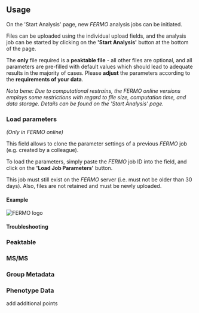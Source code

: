 ## Usage

On the 'Start Analysis' page, new *FERMO* analysis jobs can be initiated.

Files can be uploaded using the individual upload fields, and the analysis job can be started by clicking on the **'Start Analysis'** button at the bottom of the page.

The **only** file required is a **peaktable file** - all other files are optional, and all parameters are pre-filled with default values which should lead to adequate results in the majority of cases. 
Please **adjust** the parameters according to the **requirements of your data**.

*Nota bene: Due to computational restrains, the FERMO online versions employs some restrictions with regard to file size, computation time, and data storage. Details can be found on the 'Start Analysis' page.*

### Load parameters

*(Only in *FERMO* online)*

This field allows to clone the parameter settings of a previous *FERMO* job (e.g. created by a colleague). 

To load the parameters, simply paste the *FERMO* job ID into the field, and click on the **'Load Job Parameters'** button.

This job must still exist on the *FERMO* server (i.e. must not be older than 30 days). Also, files are not retained and must be newly uploaded.

#### Example

![FERMO logo](./assets/images/gifs/gui.start.load_params.gif)

#### Troubleshooting


### Peaktable

### MS/MS

### Group Metadata

### Phenotype Data

add additional points
